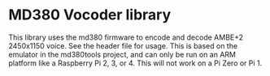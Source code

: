 # MD380 Vocoder library

This library uses the md380 firmware to encode and decode AMBE+2 2450x1150 voice.  See the header file for usage. This is based on the emulator in the md380tools project, and can only be run on an ARM platform like a Raspberry Pi 2, 3, or 4.  This will not work on a Pi Zero or Pi 1.
